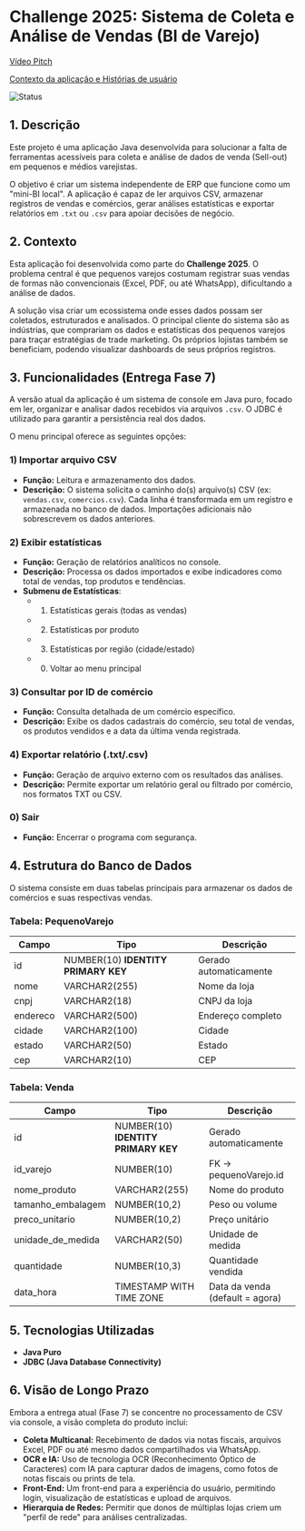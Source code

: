 # Challenge 2025: Sistema de Coleta e Análise de Vendas (BI de Varejo)

[Vídeo Pitch](https://www.youtube.com/watch?v=7u8Nv14x_2E&t)

[Contexto da aplicação e Histórias de usuário](https://docs.google.com/document/d/1hA9xPOIarcOwa0dvtctY5EPa6Rx4bELIObJjrv10lCw/edit?usp=sharing)


![Status](https://img.shields.io/badge/Status-Em_Desenvolvimento-blue)


## 1. Descrição

Este projeto é uma aplicação Java desenvolvida para solucionar a falta de ferramentas acessíveis para coleta e análise de dados de venda (Sell-out) em pequenos e médios varejistas.

O objetivo é criar um sistema independente de ERP que funcione como um "mini-BI local". A aplicação é capaz de ler arquivos CSV, armazenar registros de vendas e comércios, gerar análises estatísticas e exportar relatórios em `.txt` ou `.csv` para apoiar decisões de negócio.

## 2. Contexto

Esta aplicação foi desenvolvida como parte do **Challenge 2025**. O problema central é que pequenos varejos costumam registrar suas vendas de formas não convencionais (Excel, PDF, ou até WhatsApp), dificultando a análise de dados.

A solução visa criar um ecossistema onde esses dados possam ser coletados, estruturados e analisados. O principal cliente do sistema são as indústrias, que comprariam os dados e estatísticas dos pequenos varejos para traçar estratégias de trade marketing. Os próprios lojistas também se beneficiam, podendo visualizar dashboards de seus próprios registros.

## 3. Funcionalidades (Entrega Fase 7)

A versão atual da aplicação é um sistema de console em Java puro, focado em ler, organizar e analisar dados recebidos via arquivos `.csv`. O JDBC é utilizado para garantir a persistência real dos dados.

O menu principal oferece as seguintes opções:

### 1) Importar arquivo CSV
* **Função:** Leitura e armazenamento dos dados.
* **Descrição:** O sistema solicita o caminho do(s) arquivo(s) CSV (ex: `vendas.csv`, `comercios.csv`). Cada linha é transformada em um registro e armazenada no banco de dados. Importações adicionais não sobrescrevem os dados anteriores.

### 2) Exibir estatísticas
* **Função:** Geração de relatórios analíticos no console.
* **Descrição:** Processa os dados importados e exibe indicadores como total de vendas, top produtos e tendências.
* **Submenu de Estatísticas**:
    * 1) Estatísticas gerais (todas as vendas)
    * 2) Estatísticas por produto
    * 3) Estatísticas por região (cidade/estado)
    * 0) Voltar ao menu principal

### 3) Consultar por ID de comércio
* **Função:** Consulta detalhada de um comércio específico.
* **Descrição:** Exibe os dados cadastrais do comércio, seu total de vendas, os produtos vendidos e a data da última venda registrada.

### 4) Exportar relatório (.txt/.csv)
* **Função:** Geração de arquivo externo com os resultados das análises.
* **Descrição:** Permite exportar um relatório geral ou filtrado por comércio, nos formatos TXT ou CSV.

### 0) Sair
* **Função:** Encerrar o programa com segurança.

## 4. Estrutura do Banco de Dados

O sistema consiste em duas tabelas principais para armazenar os dados de comércios e suas respectivas vendas.

### Tabela: PequenoVarejo

| Campo    | Tipo                                | Descrição              |
| -------- | ----------------------------------- | ---------------------- |
| id       | NUMBER(10) **IDENTITY PRIMARY KEY** | Gerado automaticamente |
| nome     | VARCHAR2(255)                       | Nome da loja           |
| cnpj     | VARCHAR2(18)                        | CNPJ da loja           |
| endereco | VARCHAR2(500)                       | Endereço completo      |
| cidade   | VARCHAR2(100)                       | Cidade                 |
| estado   | VARCHAR2(50)                        | Estado                 |
| cep      | VARCHAR2(10)                        | CEP                    |




### Tabela: Venda

| Campo             | Tipo                                | Descrição                       |
| ----------------- | ----------------------------------- | ------------------------------- |
| id                | NUMBER(10) **IDENTITY PRIMARY KEY** | Gerado automaticamente          |
| id_varejo         | NUMBER(10)                          | FK → pequenoVarejo.id           |
| nome_produto      | VARCHAR2(255)                       | Nome do produto                 |
| tamanho_embalagem | NUMBER(10,2)                        | Peso ou volume                  |
| preco_unitario    | NUMBER(10,2)                        | Preço unitário                  |
| unidade_de_medida | VARCHAR2(50)                        | Unidade de medida               |
| quantidade        | NUMBER(10,3)                        | Quantidade vendida              |
| data_hora         | TIMESTAMP WITH TIME ZONE            | Data da venda (default = agora) |



## 5. Tecnologias Utilizadas

* **Java Puro**
* **JDBC (Java Database Connectivity)**

## 6. Visão de Longo Prazo

Embora a entrega atual (Fase 7) se concentre no processamento de CSV via console, a visão completa do produto inclui:

* **Coleta Multicanal:** Recebimento de dados via notas fiscais, arquivos Excel, PDF ou até mesmo dados compartilhados via WhatsApp.
* **OCR e IA:** Uso de tecnologia OCR (Reconhecimento Óptico de Caracteres) com IA para capturar dados de imagens, como fotos de notas fiscais ou prints de tela.
* **Front-End:** Um front-end para a experiência do usuário, permitindo login, visualização de estatísticas e upload de arquivos.
* **Hierarquia de Redes:** Permitir que donos de múltiplas lojas criem um "perfil de rede" para análises centralizadas.
